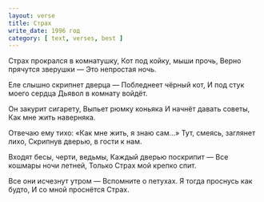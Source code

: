 ```yaml
---
layout: verse
title: Страх
write_date: 1996 год
category: [ text, verses, best ]
---
```

Страх прокрался в комнатушку,
Кот под койку, мыши прочь,
Верно прячутся зверушки —
Это непростая ночь.

Еле слышно скрипнет дверца —
Побледнеет чёрный кот,
И под стук моего сердца
Дьявол в комнату войдёт.

Он закурит сигарету,
Выпьет рюмку коньяка
И начнёт давать советы,
Как мне жить наверняка.

Отвечаю ему тихо:
«Как мне жить, я знаю сам...»
Тут, смеясь, заглянет лихо,
Скрипнув дверью, в гости к нам.

Входят бесы, черти, ведьмы,
Каждый дверью поскрипит —
Все кошмары ночи летней,
Только Страх мой крепко спит.

Все они исчезнут утром —
Вспомните о петухах.
Я тогда проснусь как будто,
И со мной проснётся Страх.
